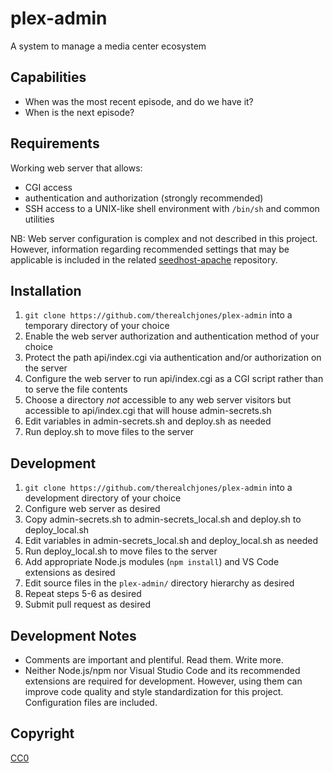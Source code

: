 # plex-admin

A system to manage a media center ecosystem

## Capabilities

- When was the most recent episode, and do we have it?
- When is the next episode?

## Requirements

Working web server that allows:

- CGI access
- authentication and authorization (strongly recommended)
- SSH access to a UNIX-like shell environment with `/bin/sh` and common
  utilities

NB: Web server configuration is complex and not described in this project.
However, information regarding recommended settings that may be applicable is
included in the related
[seedhost-apache](https://github.com/therealchjones/seedhost-apache) repository.

## Installation

1. `git clone https://github.com/therealchjones/plex-admin` into a temporary
   directory of your choice
2. Enable the web server authorization and authentication method of your choice
3. Protect the path api/index.cgi via authentication and/or authorization on the
   server
4. Configure the web server to run api/index.cgi as a CGI script rather than to
   serve the file contents
5. Choose a directory _not_ accessible to any web server visitors but accessible
   to api/index.cgi that will house admin-secrets.sh
6. Edit variables in admin-secrets.sh and deploy.sh as needed
7. Run deploy.sh to move files to the server

## Development

1. `git clone https://github.com/therealchjones/plex-admin` into a development
   directory of your choice
2. Configure web server as desired
3. Copy admin-secrets.sh to admin-secrets_local.sh and deploy.sh to
   deploy_local.sh
4. Edit variables in admin-secrets_local.sh and deploy_local.sh as needed
5. Run deploy_local.sh to move files to the server
6. Add appropriate Node.js modules (`npm install`) and VS Code extensions as desired
7. Edit source files in the `plex-admin/` directory hierarchy as desired
8. Repeat steps 5-6 as desired
9. Submit pull request as desired

## Development Notes

- Comments are important and plentiful. Read them. Write more.
- Neither Node.js/npm nor Visual Studio Code and its recommended extensions are
  required for development. However, using them can improve code quality and
  style standardization for this project. Configuration files are included.

## Copyright

[CC0](LICENSE)
